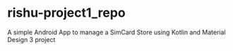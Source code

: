 # rishu-project1_repo
A simple Android App to manage a SimCard Store using Kotlin and Material Design 3
project
